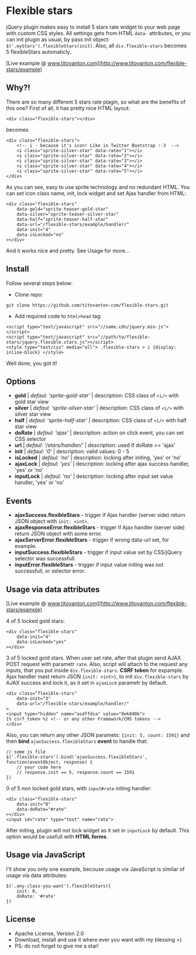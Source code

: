 # Flexible stars
jQuery plugin makes easy to install 5 stars rate widget to your web page with custom CSS styles.
All settings gets from HTML `data-` attributes, or you can init plugin as usual, by pass init
object: `$('.myStars').flexibleStars(init)`. Also, all `div.flexible-stars` becomes 5 flexibleStars automaticly.

[Live example @ www.titovanton.com](http://www.titovanton.com/flexible-stars/example)

## Why?!
There are so many different 5 stars rate plagin, so what are the benefits of this one? First of all,
it has pretty nice HTML layout:
```
<div class="flexible-stars"></div>
```
becomes
```
<div class="flexible-stars">
    <!-- i - because it's icon! Like in Twitter Bootstrap :-3  -->
    <i class="sprite-silver-star" data-rate="1"></i>
    <i class="sprite-silver-star" data-rate="2"></i>
    <i class="sprite-silver-star" data-rate="3"></i>
    <i class="sprite-silver-star" data-rate="4"></i>
    <i class="sprite-silver-star" data-rate="5"></i>
</div>
```
As you can see, easy to use sprite technology and no redundant HTML.
You can set icon class name, init, lock widget and set Ajax handler from HTML:
```
<div class="flexible-stars"
    data-gold="sprite-teaser-gold-star"
    data-silver="sprite-teaser-silver-star"
    data-half="sprite-teaser-half-star"
    data-url="/flexible-stars/example/handler/"
    data-init="4"
    data-isLocked="no"
></div>
```
And it works nice and pretty. See Usage for more...

## Install
Follow several steps below: 

- Clone repo:

`git clone https://github.com/titovanton-com/flexible-stars.git`
    
- Add required code to `html>head` tag:

```
<script type="text/javascript" src="//some.cdn/jquery.min.js"></script>
<script type="text/javascript" src="//path/to/flexible-stars/jquery.flexible.stars.js"></script>
<style type="text/css" media="all"> .flexible-stars > i {display: inline-block} </style>
```

Well done, you got it!

## Options
- **gold**      | *defaul: 'sprite-gold-star'*   | description: CSS class of `<i/>` with gold star view
- **silver**    | *defaul: 'sprite-silver-star'* | description: CSS class of `<i/>` with silver star view
- **half**      | *defaul: 'sprite-half-star'*   | description: CSS class of `<i/>` with half star view
- **doRate**    | *defaul: 'ajax'*               | description: action on click event, you can set CSS selector
- **url**       | *defaul: '/stars/handler/'*    | description: used if doRate == 'ajax'
- **init**      | *defaul: '0'*                  | description: valid values: 0 - 5
- **isLocked**  | *defaul: 'no'*                 | description: locking after initing, 'yes' or 'no'
- **ajaxLock**  | *defaul: 'yes'*                | description: locking after ajax success handler, 'yes' or 'no'
- **inputLock** | *defaul: 'no'*                 | description: locking after input set value handler, 'yes' or 'no'

## Events
- **ajaxSuccess.flexibleStars** - trigger if Ajax handler (server side) return JSON object with `init: <int>`.
- **ajaxResponseError.flexibleStars** - trigger if Ajax handler (server side) return JSON object with some error.
- **ajaxServerError.flexibleStars** - trigger if wrong data-url set, for example.
- **inputSuccess.flexibleStars** - trigger if input value set by CSS/jQuery selector was successfull.
- **inputError.flexibleStars** - trigger if input value initing was not successfull, or selector error.

## Usage via data attributes
[Live example @ www.titovanton.com](http://www.titovanton.com/flexible-stars/example)

4 of 5 locked gold stars:
```
<div class="flexible-stars"
    data-init="4"
    data-isLocked="yes"
></div>
```
3 of 5 locked gold stars. When user set rate, after that plugin send AJAX POST request with parametr `rate`.
Also, script will attach to the request any inputs, that you put inside `div.flexible-stars`. **CSRF token** for
expample. Ajax handler mast return JSON `{init: <int>}`, to init `div.flexible-stars` by AJAX success and lock it, 
as it set in `ajaxLock` parametr by default. 
```
<div class="flexible-stars"
    data-init="3"
    data-url="/flexible-stars/example/handler/"
>
<input type="hidden" name="asdffdsa" value="8ek840k">
{% csrf_token %} <!-- or any other Framework/CMS tokens -->
</div>
```
Also, you can return any other JSON paramets: `{init: 5, count: 1591}` and then 
**bind** `ajaxSuccess.flexibleStars` **event** to handle that:
```
// some js file
$('.flexible-stars').bind('ajaxSuccess.flexibleStars', function(eventObject, response) {
    // your code here
    // response.init == 5, response.count == 1591
})
```
0 of 5 non locked gold stars, with `input#rate` initing handler:
```
<div class="flexible-stars"
    data-init="0"
    data-doRate="#rate"
></div>
<input id="rate" type="text" name="rate">
```
After initing, plugin will not lock widget as it set in `inputLock` by default.
This option would be usefull with **HTML forms**.

## Usage via JavaScript
I'll show you only one example, becouse usage via JavaScript is similar of usage via data attributes:

```
$('.any-class-you-want').flexibleStars({
    init: 0,
    doRate: '#rate'
})
```

## License
- Apache License, Version 2.0
- Download, install and use it where ever you want with my blessing =)
- PS: do not forget to give me a star!
